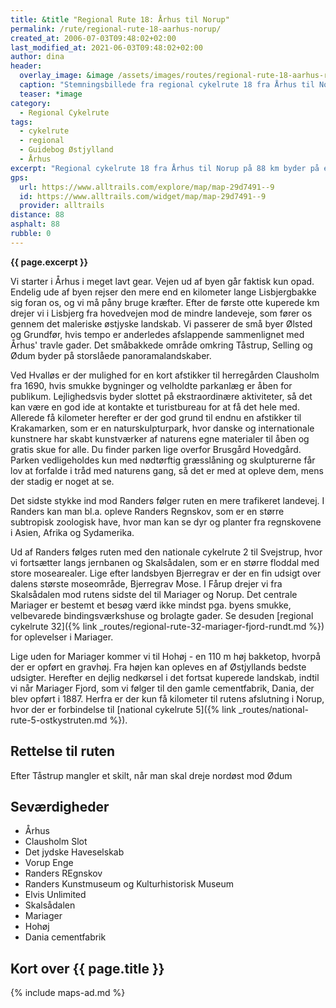 ```yaml
---
title: &title "Regional Rute 18: Århus til Norup"
permalink: /rute/regional-rute-18-aarhus-norup/
created_at: 2006-07-03T09:48:02+02:00
last_modified_at: 2021-06-03T09:48:02+02:00
author: dina
header:
  overlay_image: &image /assets/images/routes/regional-rute-18-aarhus-randers.jpg
  caption: "Stemningsbillede fra regional cykelrute 18 fra Århus til Norup"
  teaser: *image
category:
  - Regional Cykelrute
tags:
  - cykelrute
  - regional
  - Guidebog Østjylland
  - Århus
excerpt: "Regional cykelrute 18 fra Århus til Norup på 88 km byder på en hård start, hvor du for alvor kan krumme ryggen og lege professionel cykelrytter. Men med gang i blodomløbet er du klar på en afvekslende rute med mulighed for interessante afstikkere i Kronjyllands smukke landskaber."
gps:
  url: https://www.alltrails.com/explore/map/map-29d7491--9
  id: https://www.alltrails.com/widget/map/map-29d7491--9
  provider: alltrails
distance: 88
asphalt: 88
rubble: 0
---
```


**{{ page.excerpt }}**

Vi starter i Århus i meget lavt gear. Vejen ud af byen går faktisk kun opad. Endelig ude af byen rejser den mere end en kilometer lange Lisbjergbakke sig foran os, og vi må påny bruge kræfter. Efter de første otte kuperede km drejer vi i Lisbjerg fra hovedvejen mod de mindre landeveje, som fører os gennem det maleriske østjyske landskab. Vi passerer de små byer Ølsted og Grundfør, hvis tempo er anderledes afslappende sammenlignet med Århus' travle gader. Det småbakkede område omkring Tåstrup, Selling og Ødum byder på storslåede panoramalandskaber.

Ved Hvalløs er der mulighed for en kort afstikker til herregården Clausholm fra 1690, hvis smukke bygninger og velholdte parkanlæg er åben for publikum. Lejlighedsvis byder slottet på ekstraordinære aktiviteter, så det kan være en god ide at kontakte et turistbureau for at få det hele med. Allerede få kilometer herefter er der god grund til endnu en afstikker til Krakamarken, som er en naturskulpturpark, hvor danske og internationale kunstnere har skabt kunstværker af naturens egne materialer til åben og gratis skue for alle. Du finder parken lige overfor Brusgård Hovedgård. Parken vedligeholdes kun med nødtørftig græsslåning og skulpturerne får lov at forfalde i tråd med naturens gang, så det er med at opleve dem, mens der stadig er noget at se.

Det sidste stykke ind mod Randers følger ruten en mere trafikeret landevej. I Randers kan man bl.a. opleve Randers Regnskov, som er en større subtropisk zoologisk have, hvor man kan se dyr og planter fra regnskovene i Asien, Afrika og Sydamerika.

Ud af Randers følges ruten med den nationale cykelrute 2 til Svejstrup, hvor vi fortsætter langs jernbanen og Skalsådalen, som er en større floddal med store mosearealer. Lige efter landsbyen Bjerregrav er der en fin udsigt over dalens største moseområde, Bjerregrav Mose. I Fårup drejer vi fra Skalsådalen mod rutens sidste del til Mariager og Norup. Det centrale Mariager er bestemt et besøg værd ikke mindst pga. byens smukke, velbevarede bindingsværkshuse og brolagte gader. Se desuden [regional cykelrute 32]({% link _routes/regional-rute-32-mariager-fjord-rundt.md %}) for oplevelser i Mariager.

Lige uden for Mariager kommer vi til Hohøj - en 110 m høj bakketop, hvorpå der er opført en gravhøj. Fra højen kan opleves en af Østjyllands bedste udsigter. Herefter en dejlig nedkørsel i det fortsat kuperede landskab, indtil vi når Mariager Fjord, som vi følger til den gamle cementfabrik, Dania, der blev opført i 1887. Herfra er der kun få kilometer til rutens afslutning i Norup, hvor der er forbindelse til [national cykelrute 5]({% link _routes/national-rute-5-ostkystruten.md %}).

## Rettelse til ruten

Efter Tåstrup mangler et skilt, når man skal dreje nordøst mod Ødum

## Seværdigheder

- Århus
- Clausholm Slot
- Det jydske Haveselskab
- Vorup Enge
- Randers REgnskov
- Randers Kunstmuseum og Kulturhistorisk Museum
- Elvis Unlimited
- Skalsådalen
- Mariager
- Hohøj
- Dania cementfabrik

## Kort over {{ page.title }}

{% include maps-ad.md %}

